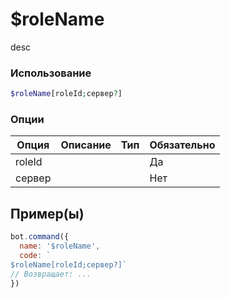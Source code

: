 # $roleName
desc
### Использование
```php
$roleName[roleId;сервер?]
```

### Опции

| Опция | Описание | Тип | Обязательно |
|--------|-------------|------|----------|
| roleId |  |  | Да | 
| сервер |  |  | Нет | 
## Пример(ы)

```javascript
bot.command({
  name: '$roleName',
  code: `
$roleName[roleId;сервер?]`
// Возвращает: ...
})
```
